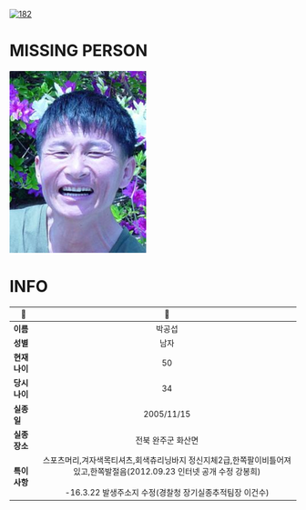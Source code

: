 [![182](https://img.shields.io/badge/%EC%8B%A4%EC%A2%85%EC%8B%A0%EA%B3%A0%EB%8A%94%20%EA%B5%AD%EB%B2%88%EC%97%86%EC%9D%B4-182-blue)](http://safe182.go.kr/index.do)

# MISSING PERSON

<img src="./missing_person.jpg">

# INFO

|🔑|💎|
|--|:--:|
|**이름**|박공섭|
|**성별**|남자|
|**현재 나이**|50|
|**당시 나이**|34|
|**실종일**|2005/11/15|
|**실종 장소**|전북 완주군 화산면 |
|**특이사항**|스포츠머리,겨자색목티셔츠,회색츄리닝바지    정신지체2급,한쪽팔이비틀어져있고,한쪽발절음(2012.09.23 인터넷 공개 수정 강봉희)</br></br>-16.3.22 발생주소지 수정(경찰청 장기실종추적팀장 이건수)|
